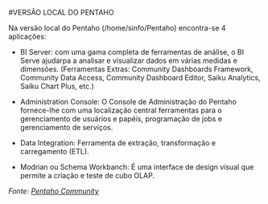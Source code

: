 #VERSÃO LOCAL DO PENTAHO


Na versão local do Pentaho (/home/sinfo/Pentaho) encontra-se 4 aplicações:

- BI Server: com uma gama completa de ferramentas de análise, o BI Serve ajudarpa a analisar e visualizar dados em várias medidas e dimensões. (Ferramentas Extras: Community Dashboards Framework, Community Data Access, Community Dashboard Editor, Saiku Analytics, Saiku Chart Plus, etc.)

- Administration Console: O Console de Administração do Pentaho fornece-lhe com uma localização central ferramentas para o gerenciamento de usuários e papéis, programação de jobs e gerenciamento de serviços.

- Data Integration: Ferramenta de extração, transformação e carregamento (ETL).

- Modrian ou Schema Workbanch: É uma interface de design visual que permite a criação e teste de cubo OLAP.

*Fonte: [Pentaho Community](http://community.pentaho.com/)*
